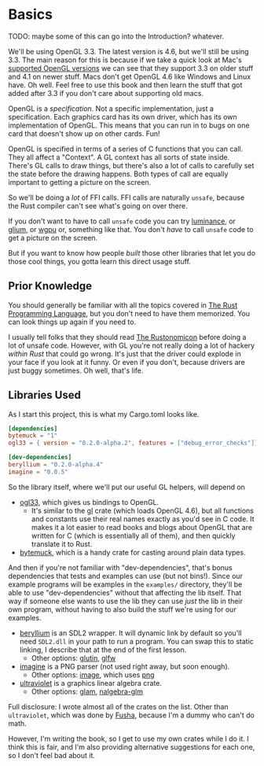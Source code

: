 # Basics

TODO: maybe some of this can go into the Introduction? whatever.

We'll be using OpenGL 3.3. The latest version is 4.6, but we'll still be using
3.3. The main reason for this is because if we take a quick look at Mac's
[supported OpenGL versions](https://support.apple.com/en-us/HT202823) we can see
that they support 3.3 on older stuff and 4.1 on newer stuff. Macs don't get
OpenGL 4.6 like Windows and Linux have. Oh well. Feel free to use this book and
then learn the stuff that got added after 3.3 if you don't care about supporting
old macs.

OpenGL is a _specification_. Not a specific implementation, just a
specification. Each graphics card has its own driver, which has its own
implementation of OpenGL. This means that you can run in to bugs on one card
that doesn't show up on other cards. Fun!

OpenGL is specified in terms of a series of C functions that you can call. They
all affect a "Context". A GL context has all sorts of state inside. There's GL
calls to draw things, but there's also a lot of calls to carefully set the state
before the drawing happens. Both types of call are equally important to getting
a picture on the screen.

So we'll be doing a _lot_ of FFI calls. FFI calls are naturally `unsafe`,
because the Rust compiler can't see what's going on over there.

If you don't want to have to call `unsafe` code you can try
[luminance](https://github.com/rust-tutorials/learn-luminance), or
[glium](https://docs.rs/glium), or [wgpu](https://docs.rs/wgpu) or, something
like that. You don't _have_ to call `unsafe` code to get a picture on the
screen.

But if you want to know how people _built_ those other libraries that let you do
those cool things, you gotta learn this direct usage stuff.

## Prior Knowledge

You should generally be familiar with all the topics covered in [The Rust
Programming Language](https://doc.rust-lang.org/book/), but you don't need to
have them memorized. You can look things up again if you need to.

I usually tell folks that they should read [The
Rustonomicon](https://doc.rust-lang.org/nomicon/) before doing a lot of unsafe
code. However, with GL you're not really doing a lot of hackery _within Rust_
that could go wrong. It's just that the driver could explode in your face if you
look at it funny. Or even if you don't, because drivers are just buggy
sometimes. Oh well, that's life.

## Libraries Used

As I start this project, this is what my Cargo.toml looks like.

```toml
[dependencies]
bytemuck = "1"
ogl33 = { version = "0.2.0-alpha.2", features = ["debug_error_checks"]}

[dev-dependencies]
beryllium = "0.2.0-alpha.4"
imagine = "0.0.5"
```

So the library itself, where we'll put our useful GL helpers, will depend on

* [ogl33](https://docs.rs/ogl33), which gives us bindings to OpenGL.
  * It's similar to the [gl](https://docs.rs/gl) crate (which loads OpenGL 4.6),
    but all functions and constants use their real names exactly as you'd see in
    C code. It makes it a lot easier to read books and blogs about OpenGL that
    are written for C (which is essentially all of them), and then quickly
    translate it to Rust.
* [bytemuck](https://docs.rs/bytemuck), which is a handy crate for casting
  around plain data types.

And then if you're not familiar with "dev-dependencies", that's bonus
dependencies that tests and examples can use (but not bins!). Since our example
programs will be examples in the `examples/` directory, they'll be able to use
"dev-dependencies" without that affecting the lib itself. That way if someone
else wants to use the lib they can use _just_ the lib in their own program,
without having to also build the stuff we're using for our examples.

* [beryllium](https://docs.rs/beryllium) is an SDL2 wrapper. It will dynamic
  link by default so you'll need `SDL2.dll` in your path to run a program. You
  can swap this to static linking, I describe that at the end of the first
  lesson.
  * Other options: [glutin](https://docs.rs/glutin), [glfw](https://docs.rs/glfw)
* [imagine](https://docs.rs/imagine) is a PNG parser (not used right away, but
  soon enough).
  * Other options: [image](https://docs.rs/image), which uses
    [png](https://docs.rs/png)
* [ultraviolet](https://docs.rs/ultraviolet) is a graphics linear algebra crate.
  * Other options: [glam](https://docs.rs/glam),
    [nalgebra-glm](https://docs.rs/nalgebra-glm)

Full disclosure: I wrote almost all of the crates on the list. Other than
`ultraviolet`, which was done by [Fusha](https://github.com/termhn), because I'm
a dummy who can't do math.

However, I'm writing the book, so I get to use my own crates while I do it. I
think this is fair, and I'm also providing alternative suggestions for each one,
so I don't feel bad about it.
